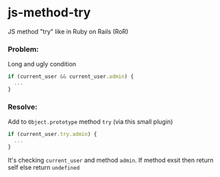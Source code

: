 # js-method-try
JS method "try" like in Ruby on Rails (RoR)

### Problem: 
Long and ugly condition 
```js
if (current_user && current_user.admin) {
  ...
}
```

### Resolve: 
Add to `Object.prototype` method `try` (via this small plugin)
```js
if (current_user.try.admin) {
  ...
}
```
It's checking `current_user` and method `admin`. If method exsit then return self else return `undefined`
